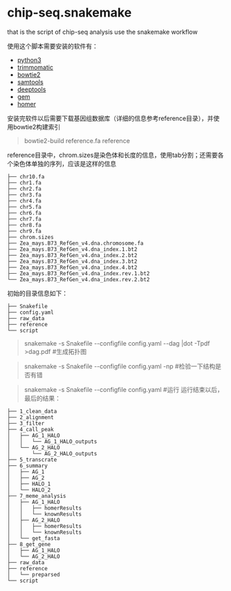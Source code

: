 # chip-seq.snakemake
that is the script of chip-seq analysis use the snakemake workflow

使用这个脚本需要安装的软件有：
- [python3]()
- [trimmomatic](http://www.usadellab.org/cms/?page=trimmomatic)
- [bowtie2](http://bowtie-bio.sourceforge.net/bowtie2/index.shtml)
- [samtools](http://samtools.sourceforge.net/)
- [deeptools](https://deeptools.readthedocs.io/en/develop/)
- [gem](http://groups.csail.mit.edu/cgs/gem/)
- [homer](http://homer.ucsd.edu/homer/)

安装完软件以后需要下载基因组数据库（详细的信息参考reference目录），并使用bowtie2构建索引
> bowtie2-build reference.fa reference

reference目录中，chrom.sizes是染色体和长度的信息，使用tab分割；还需要各个染色体单独的序列，应该是这样的信息
```
├── chr10.fa
├── chr1.fa
├── chr2.fa
├── chr3.fa
├── chr4.fa
├── chr5.fa
├── chr6.fa
├── chr7.fa
├── chr8.fa
├── chr9.fa
├── chrom.sizes
├── Zea_mays.B73_RefGen_v4.dna.chromosome.fa
├── Zea_mays.B73_RefGen_v4.dna_index.1.bt2
├── Zea_mays.B73_RefGen_v4.dna_index.2.bt2
├── Zea_mays.B73_RefGen_v4.dna_index.3.bt2
├── Zea_mays.B73_RefGen_v4.dna_index.4.bt2
├── Zea_mays.B73_RefGen_v4.dna_index.rev.1.bt2
└── Zea_mays.B73_RefGen_v4.dna_index.rev.2.bt2
```
初始的目录信息如下：
```
├── Snakefile
├── config.yaml
├── raw_data
├── reference
└── script
```
> snakemake -s Snakefile --configfile config.yaml --dag |dot -Tpdf >dag.pdf    #生成拓扑图

> snakemake -s Snakefile --configfile config.yaml -np    #检验一下结构是否有错

> snakemake -s Snakefile --configfile config.yaml    #运行
运行结束以后，最后的结果：
```
├── 1_clean_data
├── 2_alignment
├── 3_filter
├── 4_call_peak
│   ├── AG_1_HALO
│   │   └── AG_1_HALO_outputs
│   └── AG_2_HALO
│       └── AG_2_HALO_outputs
├── 5_transcrate
├── 6_summary
│   ├── AG_1
│   ├── AG_2
│   ├── HALO_1
│   └── HALO_2
├── 7_meme_analysis
│   ├── AG_1_HALO
│   │   ├── homerResults
│   │   └── knownResults
│   ├── AG_2_HALO
│   │   ├── homerResults
│   │   └── knownResults
│   └── get_fasta
├── 8_get_gene
│   ├── AG_1_HALO
│   └── AG_2_HALO
├── raw_data
├── reference
│   └── preparsed
└── script
```
